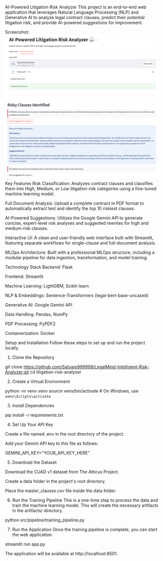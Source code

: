 AI-Powered Litigation Risk Analyzer
This project is an end-to-end web application that leverages Natural Language Processing (NLP) and Generative AI to analyze legal contract clauses, predict their potential litigation risk, and provide AI-powered suggestions for improvement.

Screenshot:
![Alt text](images/1.png)
![Alt text](images/2.png)
Key Features
Risk Classification: Analyzes contract clauses and classifies them into High, Medium, or Low litigation risk categories using a fine-tuned machine learning model.

Full Document Analysis: Upload a complete contract in PDF format to automatically extract text and identify the top 10 riskiest clauses.

AI-Powered Suggestions: Utilizes the Google Gemini API to generate concise, expert-level risk analyses and suggested rewrites for high and medium-risk clauses.

Interactive UI: A clean and user-friendly web interface built with Streamlit, featuring separate workflows for single-clause and full-document analysis.

MLOps Architecture: Built with a professional MLOps structure, including a modular pipeline for data ingestion, transformation, and model training.

Technology Stack
Backend: Flask

Frontend: Streamlit

Machine Learning: LightGBM, Scikit-learn

NLP & Embeddings: Sentence-Transformers (legal-bert-base-uncased)

Generative AI: Google Gemini API

Data Handling: Pandas, NumPy

PDF Processing: PyPDF2

Containerization: Docker

Setup and Installation
Follow these steps to set up and run the project locally.

1. Clone the Repository

git clone https://github.com/Satyam999999/LegalMind-Intelligent-Risk-Analyzer.git
cd litigation-risk-analyzer

2. Create a Virtual Environment

python -m venv venv
source venv/bin/activate  # On Windows, use `venv\Scripts\activate`

3. Install Dependencies

pip install -r requirements.txt

4. Set Up Your API Key

Create a file named .env in the root directory of the project.

Add your Gemini API key to this file as follows:

GEMINI_API_KEY="YOUR_API_KEY_HERE"

5. Download the Dataset

Download the CUAD v1 dataset from The Atticus Project.

Create a data folder in the project's root directory.

Place the master_clauses.csv file inside the data folder.

6. Run the Training Pipeline
This is a one-time step to process the data and train the machine learning model. This will create the necessary artifacts in the artifacts/ directory.

python src/pipeline/training_pipeline.py

7. Run the Application
Once the training pipeline is complete, you can start the web application.

streamlit run app.py

The application will be available at http://localhost:8501.


